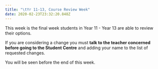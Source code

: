 ```yaml
---
title: "\tYr 11-13, Course Review Week"
date: 2020-02-23T23:32:20.848Z
---
```

This week is the final week students in Year 11 - Year 13 are able to review their options.  

If you are considering a change you must **talk to the teacher concerned before going to the Student Centre** and adding your name to the list of requested changes.  

You will be seen before the end of this week.
